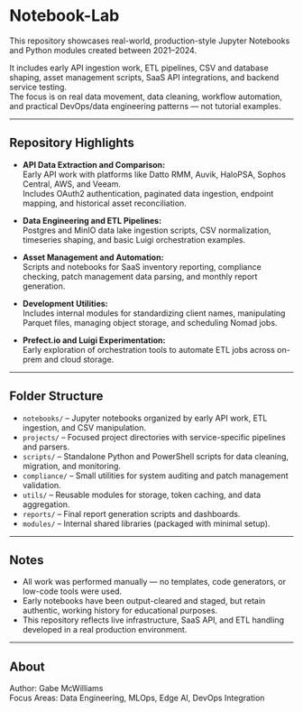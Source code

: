 # Notebook-Lab

This repository showcases real-world, production-style Jupyter Notebooks and Python modules created between 2021–2024.

It includes early API ingestion work, ETL pipelines, CSV and database shaping, asset management scripts, SaaS API integrations, and backend service testing.  
The focus is on real data movement, data cleaning, workflow automation, and practical DevOps/data engineering patterns — not tutorial examples.

---

## Repository Highlights

- **API Data Extraction and Comparison:**  
  Early API work with platforms like Datto RMM, Auvik, HaloPSA, Sophos Central, AWS, and Veeam.  
  Includes OAuth2 authentication, paginated data ingestion, endpoint mapping, and historical asset reconciliation.

- **Data Engineering and ETL Pipelines:**  
  Postgres and MinIO data lake ingestion scripts, CSV normalization, timeseries shaping, and basic Luigi orchestration examples.

- **Asset Management and Automation:**  
  Scripts and notebooks for SaaS inventory reporting, compliance checking, patch management data parsing, and monthly report generation.

- **Development Utilities:**  
  Includes internal modules for standardizing client names, manipulating Parquet files, managing object storage, and scheduling Nomad jobs.

- **Prefect.io and Luigi Experimentation:**  
  Early exploration of orchestration tools to automate ETL jobs across on-prem and cloud storage.

---

## Folder Structure

- `notebooks/` – Jupyter notebooks organized by early API work, ETL ingestion, and CSV manipulation.
- `projects/` – Focused project directories with service-specific pipelines and parsers.
- `scripts/` – Standalone Python and PowerShell scripts for data cleaning, migration, and monitoring.
- `compliance/` – Small utilities for system auditing and patch management validation.
- `utils/` – Reusable modules for storage, token caching, and data aggregation.
- `reports/` – Final report generation scripts and dashboards.
- `modules/` – Internal shared libraries (packaged with minimal setup).

---

## Notes

- All work was performed manually — no templates, code generators, or low-code tools were used.
- Early notebooks have been output-cleared and staged, but retain authentic, working history for educational purposes.
- This repository reflects live infrastructure, SaaS API, and ETL handling developed in a real production environment.

---

## About

Author: Gabe McWilliams  
Focus Areas: Data Engineering, MLOps, Edge AI, DevOps Integration  
